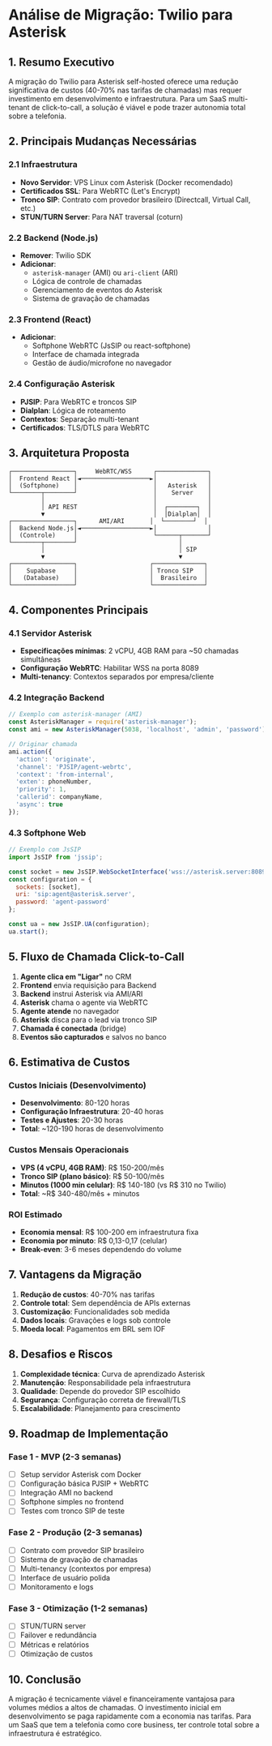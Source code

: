 # Análise de Migração: Twilio para Asterisk

## 1. Resumo Executivo

A migração do Twilio para Asterisk self-hosted oferece uma redução significativa de custos (40-70% nas tarifas de chamadas) mas requer investimento em desenvolvimento e infraestrutura. Para um SaaS multi-tenant de click-to-call, a solução é viável e pode trazer autonomia total sobre a telefonia.

## 2. Principais Mudanças Necessárias

### 2.1 Infraestrutura
- **Novo Servidor**: VPS Linux com Asterisk (Docker recomendado)
- **Certificados SSL**: Para WebRTC (Let's Encrypt)
- **Tronco SIP**: Contrato com provedor brasileiro (Directcall, Virtual Call, etc.)
- **STUN/TURN Server**: Para NAT traversal (coturn)

### 2.2 Backend (Node.js)
- **Remover**: Twilio SDK
- **Adicionar**: 
  - `asterisk-manager` (AMI) ou `ari-client` (ARI)
  - Lógica de controle de chamadas
  - Gerenciamento de eventos do Asterisk
  - Sistema de gravação de chamadas

### 2.3 Frontend (React)
- **Adicionar**: 
  - Softphone WebRTC (JsSIP ou react-softphone)
  - Interface de chamada integrada
  - Gestão de áudio/microfone no navegador

### 2.4 Configuração Asterisk
- **PJSIP**: Para WebRTC e troncos SIP
- **Dialplan**: Lógica de roteamento
- **Contextos**: Separação multi-tenant
- **Certificados**: TLS/DTLS para WebRTC

## 3. Arquitetura Proposta

```
┌─────────────────┐     WebRTC/WSS      ┌──────────────┐
│  Frontend React │◄───────────────────►│              │
│  (Softphone)    │                     │   Asterisk   │
└────────┬────────┘                     │    Server    │
         │                              │              │
         │ API REST                     │  ┌────────┐  │
         ▼                              │  │Dialplan│  │
┌─────────────────┐      AMI/ARI       │  └────────┘  │
│  Backend Node.js│◄───────────────────►│              │
│  (Controle)     │                     └──────┬───────┘
└────────┬────────┘                            │
         │                                     │ SIP
         ▼                                     ▼
┌─────────────────┐                    ┌──────────────┐
│    Supabase     │                    │ Tronco SIP   │
│   (Database)    │                    │  Brasileiro  │
└─────────────────┘                    └──────────────┘
```

## 4. Componentes Principais

### 4.1 Servidor Asterisk
- **Especificações mínimas**: 2 vCPU, 4GB RAM para ~50 chamadas simultâneas
- **Configuração WebRTC**: Habilitar WSS na porta 8089
- **Multi-tenancy**: Contextos separados por empresa/cliente

### 4.2 Integração Backend
```javascript
// Exemplo com asterisk-manager (AMI)
const AsteriskManager = require('asterisk-manager');
const ami = new AsteriskManager(5038, 'localhost', 'admin', 'password');

// Originar chamada
ami.action({
  'action': 'originate',
  'channel': 'PJSIP/agent-webrtc',
  'context': 'from-internal',
  'exten': phoneNumber,
  'priority': 1,
  'callerid': companyName,
  'async': true
});
```

### 4.3 Softphone Web
```javascript
// Exemplo com JsSIP
import JsSIP from 'jssip';

const socket = new JsSIP.WebSocketInterface('wss://asterisk.server:8089/ws');
const configuration = {
  sockets: [socket],
  uri: 'sip:agent@asterisk.server',
  password: 'agent-password'
};

const ua = new JsSIP.UA(configuration);
ua.start();
```

## 5. Fluxo de Chamada Click-to-Call

1. **Agente clica em "Ligar"** no CRM
2. **Frontend** envia requisição para Backend
3. **Backend** instrui Asterisk via AMI/ARI
4. **Asterisk** chama o agente via WebRTC
5. **Agente atende** no navegador
6. **Asterisk** disca para o lead via tronco SIP
7. **Chamada é conectada** (bridge)
8. **Eventos são capturados** e salvos no banco

## 6. Estimativa de Custos

### Custos Iniciais (Desenvolvimento)
- **Desenvolvimento**: 80-120 horas
- **Configuração Infraestrutura**: 20-40 horas
- **Testes e Ajustes**: 20-30 horas
- **Total**: ~120-190 horas de desenvolvimento

### Custos Mensais Operacionais
- **VPS (4 vCPU, 4GB RAM)**: R$ 150-200/mês
- **Tronco SIP (plano básico)**: R$ 50-100/mês
- **Minutos (1000 min celular)**: R$ 140-180 (vs R$ 310 no Twilio)
- **Total**: ~R$ 340-480/mês + minutos

### ROI Estimado
- **Economia mensal**: R$ 100-200 em infraestrutura fixa
- **Economia por minuto**: R$ 0,13-0,17 (celular)
- **Break-even**: 3-6 meses dependendo do volume

## 7. Vantagens da Migração

1. **Redução de custos**: 40-70% nas tarifas
2. **Controle total**: Sem dependência de APIs externas
3. **Customização**: Funcionalidades sob medida
4. **Dados locais**: Gravações e logs sob controle
5. **Moeda local**: Pagamentos em BRL sem IOF

## 8. Desafios e Riscos

1. **Complexidade técnica**: Curva de aprendizado Asterisk
2. **Manutenção**: Responsabilidade pela infraestrutura
3. **Qualidade**: Depende do provedor SIP escolhido
4. **Segurança**: Configuração correta de firewall/TLS
5. **Escalabilidade**: Planejamento para crescimento

## 9. Roadmap de Implementação

### Fase 1 - MVP (2-3 semanas)
- [ ] Setup servidor Asterisk com Docker
- [ ] Configuração básica PJSIP + WebRTC
- [ ] Integração AMI no backend
- [ ] Softphone simples no frontend
- [ ] Testes com tronco SIP de teste

### Fase 2 - Produção (2-3 semanas)
- [ ] Contrato com provedor SIP brasileiro
- [ ] Sistema de gravação de chamadas
- [ ] Multi-tenancy (contextos por empresa)
- [ ] Interface de usuário polida
- [ ] Monitoramento e logs

### Fase 3 - Otimização (1-2 semanas)
- [ ] STUN/TURN server
- [ ] Failover e redundância
- [ ] Métricas e relatórios
- [ ] Otimização de custos

## 10. Conclusão

A migração é tecnicamente viável e financeiramente vantajosa para volumes médios a altos de chamadas. O investimento inicial em desenvolvimento se paga rapidamente com a economia nas tarifas. Para um SaaS que tem a telefonia como core business, ter controle total sobre a infraestrutura é estratégico. 